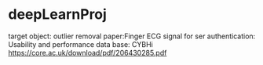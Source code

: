 
# deepLearnProj
target object: outlier removal
paper:Finger ECG signal for ser authentication: Usability and performance
data base: CYBHi
https://core.ac.uk/download/pdf/206430285.pdf
